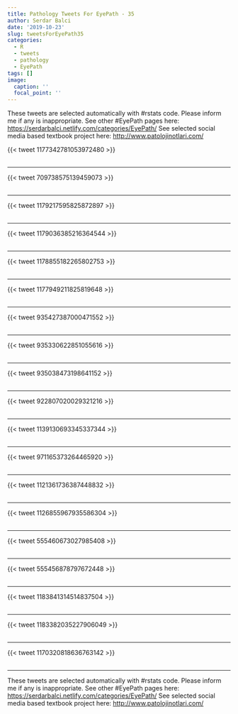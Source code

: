 ```yaml
---
title: Pathology Tweets For EyePath - 35
author: Serdar Balci
date: '2019-10-23'
slug: tweetsForEyePath35
categories:
  - R
  - tweets
  - pathology
  - EyePath
tags: []
image:
  caption: ''
  focal_point: ''
---
```



These tweets are selected automatically with #rstats code. Please inform me if any is inappropriate.
See other #EyePath pages here: https://serdarbalci.netlify.com/categories/EyePath/ 
See selected social media based textbook project here: http://www.patolojinotlari.com/

{{< tweet 1177342781053972480 >}}
<br>
<br>
<hr>
{{< tweet 709738575139459073 >}}
<br>
<br>
<hr>
{{< tweet 1179217595825872897 >}}
<br>
<br>
<hr>
{{< tweet 1179036385216364544 >}}
<br>
<br>
<hr>
{{< tweet 1178855182265802753 >}}
<br>
<br>
<hr>
{{< tweet 1177949211825819648 >}}
<br>
<br>
<hr>
{{< tweet 935427387000471552 >}}
<br>
<br>
<hr>
{{< tweet 935330622851055616 >}}
<br>
<br>
<hr>
{{< tweet 935038473198641152 >}}
<br>
<br>
<hr>
{{< tweet 922807020029321216 >}}
<br>
<br>
<hr>
{{< tweet 1139130693345337344 >}}
<br>
<br>
<hr>
{{< tweet 971165373264465920 >}}
<br>
<br>
<hr>
{{< tweet 1121361736387448832 >}}
<br>
<br>
<hr>
{{< tweet 1126855967935586304 >}}
<br>
<br>
<hr>
{{< tweet 555460673027985408 >}}
<br>
<br>
<hr>
{{< tweet 555456878797672448 >}}
<br>
<br>
<hr>
{{< tweet 1183841314514837504 >}}
<br>
<br>
<hr>
{{< tweet 1183382035227906049 >}}
<br>
<br>
<hr>
{{< tweet 1170320818636763142 >}}
<br>
<br>
<hr>


These tweets are selected automatically with #rstats code. Please inform me if any is inappropriate.
See other #EyePath pages here: https://serdarbalci.netlify.com/categories/EyePath/ 
See selected social media based textbook project here: http://www.patolojinotlari.com/
